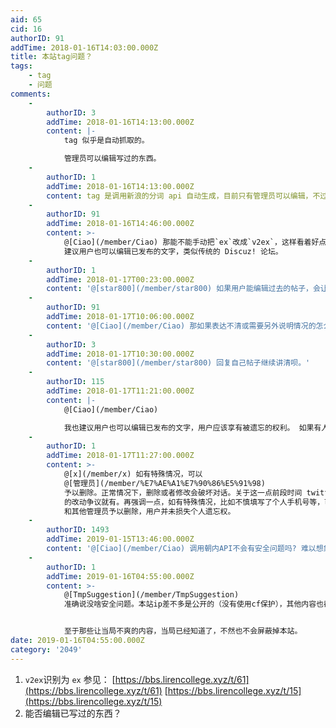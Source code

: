 ```yaml
---
aid: 65
cid: 16
authorID: 91
addTime: 2018-01-16T14:03:00.000Z
title: 本站tag问题？
tags:
    - tag
    - 问题
comments:
    -
        authorID: 3
        addTime: 2018-01-16T14:13:00.000Z
        content: |-
            tag 似乎是自动抓取的。

            管理员可以编辑写过的东西。
    -
        authorID: 1
        addTime: 2018-01-16T14:13:00.000Z
        content: tag 是调用新浪的分词 api 自动生成，目前只有管理员可以编辑，不过为了减轻管理员压力，目前使用默认分词结果。
    -
        authorID: 91
        addTime: 2018-01-16T14:46:00.000Z
        content: >-
            @[Ciao](/member/Ciao) 那能不能手动把`ex`改成`v2ex`，这样看着好点。
            建议用户也可以编辑已发布的文字，类似传统的 Discuz! 论坛。
    -
        authorID: 1
        addTime: 2018-01-17T00:23:00.000Z
        content: '@[star800](/member/star800) 如果用户能编辑过去的帖子，会让底下的回复者看起来像个傻逼。'
    -
        authorID: 91
        addTime: 2018-01-17T10:06:00.000Z
        content: '@[Ciao](/member/Ciao) 那如果表达不清或需要另外说明情况的怎么办？'
    -
        authorID: 3
        addTime: 2018-01-17T10:30:00.000Z
        content: '@[star800](/member/star800) 回复自己帖子继续讲清呗。'
    -
        authorID: 115
        addTime: 2018-01-17T11:21:00.000Z
        content: |-
            @[Ciao](/member/Ciao)

            我也建议用户也可以编辑已发布的文字，用户应该享有被遗忘的权利。 如果有人需要存档，他可以使用专门的存档服务。
    -
        authorID: 1
        addTime: 2018-01-17T11:27:00.000Z
        content: >-
            @[x](/member/x) 如有特殊情况，可以
            @[管理员](/member/%E7%AE%A1%E7%90%86%E5%91%98)
            予以删除。正常情况下，删除或者修改会破坏对话。关于这一点前段时间 twitter
            的改动争议就有。再强调一点，如有特殊情况，比如不慎填写了个人手机号等，可以 @[Ciao](/member/Ciao)
            和其他管理员予以删除，用户并未损失个人遗忘权。
    -
        authorID: 1493
        addTime: 2019-01-15T13:46:00.000Z
        content: '@[Ciao](/member/Ciao) 调用朝内API不会有安全问题吗? 难以想象每天讨论不和谐内容的论坛竟然调用着朝内API'
    -
        authorID: 1
        addTime: 2019-01-16T04:55:00.000Z
        content: >-
            @[TmpSuggestion](/member/TmpSuggestion)
            准确说没啥安全问题。本站ip差不多是公开的（没有使用cf保护），其他内容也都是公开的。 换句话说，没啥个人信息可用于追踪。


            至于那些让当局不爽的内容，当局已经知道了，不然也不会屏蔽掉本站。
date: 2019-01-16T04:55:00.000Z
category: '2049'
---
```


1.  `v2ex`识别为 `ex` 参见： [https://bbs.lirencollege.xyz/t/61](https://bbs.lirencollege.xyz/t/61) [https://bbs.lirencollege.xyz/t/15](https://bbs.lirencollege.xyz/t/15)
2.  能否编辑已写过的东西？
